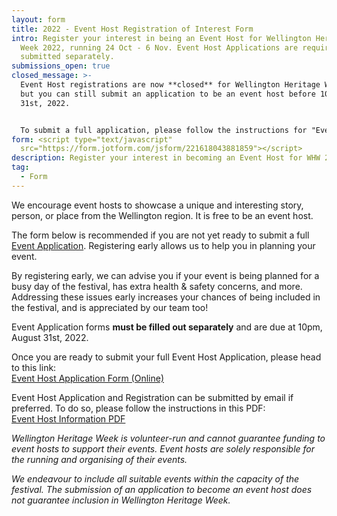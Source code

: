 ```yaml
---
layout: form
title: 2022 - Event Host Registration of Interest Form
intro: Register your interest in being an Event Host for Wellington Heritage
  Week 2022, running 24 Oct - 6 Nov. Event Host Applications are required to be
  submitted separately.
submissions_open: true
closed_message: >-
  Event Host registrations are now **closed** for Wellington Heritage Week 2022,
  but you can still submit an application to be an event host before 10pm August
  31st, 2022.


  To submit a full application, please follow the instructions for "Event Host Applications" above.
form: <script type="text/javascript"
  src="https://form.jotform.com/jsform/221618043881859"></script>
description: Register your interest in becoming an Event Host for WHW 2022.
tag:
  - Form
---
```

We encourage event hosts to showcase a unique and interesting story, person, or place from the Wellington region. It is free to be an event host.

The form below is recommended if you are not yet ready to submit a full [Event Application](https://wellingtonheritageweek.co.nz/form/2022-event-host-application-form/). Registering early allows us to help you in planning your event.

By registering early, we can advise you if your event is being planned for a busy day of the festival, has extra health & safety concerns, and more. Addressing these issues early increases your chances of being included in the festival, and is appreciated by our team too!

Event Application forms **must be filled out separately** and are due at 10pm, August 31st, 2022.

Once you are ready to submit your full Event Host Application, please head to this link:\
[Event Host Application Form (Online)](https://wellingtonheritageweek.co.nz/form/2022-event-host-application-form/)

Event Host Application and Registration can be submitted by email if preferred. To do so, please follow the instructions in this PDF:\
[Event Host Information PDF](/assets/uploaded/wellington-heritage-week-event-host-information-2022.pdf)

*Wellington Heritage Week is volunteer-run and cannot guarantee funding to event hosts to support their events. Event hosts are solely responsible for the running and organising of their events.*

*We endeavour to include all suitable events within the capacity of the festival. The submission of an application to become an event host does not guarantee inclusion in Wellington Heritage Week.*